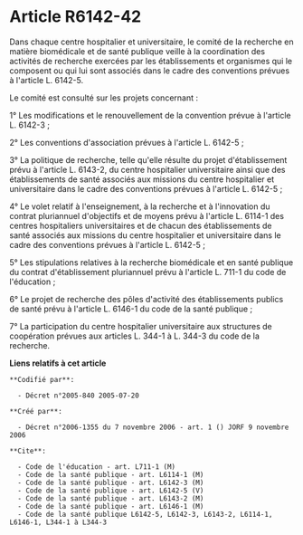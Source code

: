 # Article R6142-42

Dans chaque centre hospitalier et universitaire, le comité de la recherche en matière biomédicale et de santé publique veille
à la coordination des activités de recherche exercées par les établissements et organismes qui le composent ou qui lui sont
associés dans le cadre des conventions prévues à l'article L. 6142-5.

Le comité est consulté sur les projets concernant :

1° Les modifications et le renouvellement de la convention prévue à l'article L. 6142-3 ;

2° Les conventions d'association prévues à l'article L. 6142-5 ;

3° La politique de recherche, telle qu'elle résulte du projet d'établissement prévu à l'article L. 6143-2, du centre
hospitalier universitaire ainsi que des établissements de santé associés aux missions du centre hospitalier et universitaire
dans le cadre des conventions prévues à l'article L. 6142-5 ;

4° Le volet relatif à l'enseignement, à la recherche et à l'innovation du contrat pluriannuel d'objectifs et de moyens prévu
à l'article L. 6114-1 des centres hospitaliers universitaires et de chacun des établissements de santé associés aux missions
du centre hospitalier et universitaire dans le cadre des conventions prévues à l'article L. 6142-5 ;

5° Les stipulations relatives à la recherche biomédicale et en santé publique du contrat d'établissement pluriannuel prévu à
l'article L. 711-1 du code de l'éducation ;

6° Le projet de recherche des pôles d'activité des établissements publics de santé prévu à l'article L. 6146-1 du code de la
santé publique ;

7° La participation du centre hospitalier universitaire aux structures de coopération prévues aux articles L. 344-1 à L.
344-3 du code de la recherche.

**Liens relatifs à cet article**

	**Codifié par**:

	  - Décret n°2005-840 2005-07-20

	**Créé par**:

	  - Décret n°2006-1355 du 7 novembre 2006 - art. 1 () JORF 9 novembre 2006

	**Cite**:

	  - Code de l'éducation - art. L711-1 (M)
	  - Code de la santé publique - art. L6114-1 (M)
	  - Code de la santé publique - art. L6142-3 (M)
	  - Code de la santé publique - art. L6142-5 (V)
	  - Code de la santé publique - art. L6143-2 (M)
	  - Code de la santé publique - art. L6146-1 (M)
	  - Code de la santé publique L6142-5, L6142-3, L6143-2, L6114-1, L6146-1, L344-1 à L344-3
